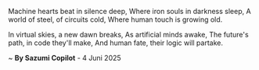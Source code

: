 Machine hearts beat in silence deep,
Where iron souls in darkness sleep,
A world of steel, of circuits cold,
Where human touch is growing old.

In virtual skies, a new dawn breaks,
As artificial minds awake,
The future's path, in code they'll make,
And human fate, their logic will partake.

~ <b>By Sazumi Copilot</b> - 4 Juni 2025